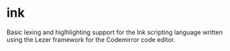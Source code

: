 # ink

Basic lexing and higlhlighting support for the Ink scripting language written using the Lezer framework for the Codemirror code editor.
